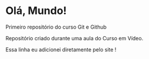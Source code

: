 # Olá, Mundo!
 Primeiro repositório do curso Git e Github

Repositório criado durante uma aula do Curso em Vídeo.

Essa linha eu adicionei diretamente pelo site !
